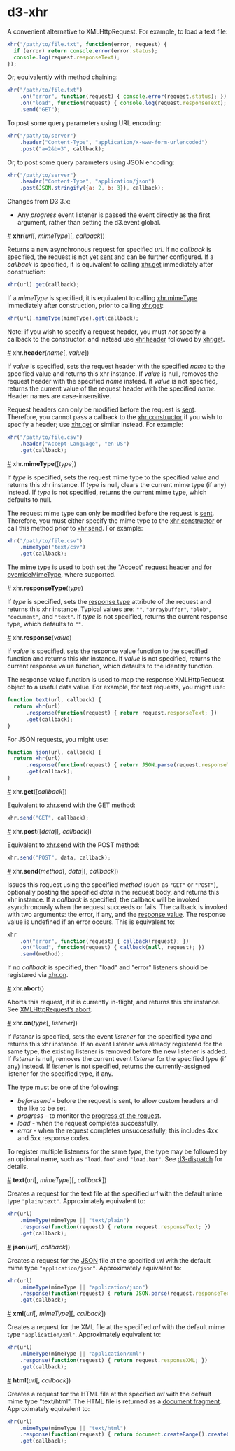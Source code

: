 # d3-xhr

A convenient alternative to XMLHttpRequest. For example, to load a text file:

```js
xhr("/path/to/file.txt", function(error, request) {
  if (error) return console.error(error.status);
  console.log(request.responseText);
});
```

Or, equivalently with method chaining:

```js
xhr("/path/to/file.txt")
    .on("error", function(request) { console.error(request.status); })
    .on("load", function(request) { console.log(request.responseText); })
    .send("GET");
```

To post some query parameters using URL encoding:

```js
xhr("/path/to/server")
    .header("Content-Type", "application/x-www-form-urlencoded")
    .post("a=2&b=3", callback);
```

Or, to post some query parameters using JSON encoding:

```js
xhr("/path/to/server")
    .header("Content-Type", "application/json")
    .post(JSON.stringify({a: 2, b: 3}), callback);
```

Changes from D3 3.x:

* Any *progress* event listener is passed the event directly as the first argument, rather than setting the d3.event global.

<a name="xhr" href="#xhr">#</a> <b>xhr</b>(<i>url</i>[, <i>mimeType</i>][, <i>callback</i>])

Returns a new asynchronous request for specified *url*. If no *callback* is specified, the request is not yet [sent](#send) and can be further configured. If a *callback* is specified, it is equivalent to calling [xhr.get](#get) immediately after construction:

```js
xhr(url).get(callback);
```

If a *mimeType* is specified, it is equivalent to calling [xhr.mimeType](#mimeType) immediately after construction, prior to calling [xhr.get](#get):

```js
xhr(url).mimeType(mimeType).get(callback);
```

Note: if you wish to specify a request header, you must *not* specify a callback to the constructor, and instead use [xhr.header](#header) followed by [xhr.get](#get).

<a name="header" href="#header">#</a> xhr.<b>header</b>(<i>name</i>[, <i>value</i>])

If *value* is specified, sets the request header with the specified *name* to the specified value and returns this xhr instance. If *value* is null, removes the request header with the specified *name* instead. If *value* is not specified, returns the current value of the request header with the specified *name*. Header names are case-insensitive.

Request headers can only be modified before the request is [sent](#send). Therefore, you cannot pass a callback to the [xhr constructor](#xhr) if you wish to specify a header; use [xhr.get](#get) or similar instead. For example:

```js
xhr("/path/to/file.csv")
    .header("Accept-Language", "en-US")
    .get(callback);
```

<a name="mimeType" href="#mimeType">#</a> xhr.<b>mimeType</b>([<i>type</i>])

If *type* is specified, sets the request mime type to the specified value and returns this xhr instance. If *type* is null, clears the current mime type (if any) instead. If *type* is not specified, returns the current mime type, which defaults to null.

The request mime type can only be modified before the request is [sent](#send). Therefore, you must either specify the mime type to the [xhr constructor](#xhr) or call this method prior to [xhr.send](#send). For example:

```js
xhr("/path/to/file.csv")
    .mimeType("text/csv")
    .get(callback);
```

The mime type is used to both set the ["Accept" request header](http://www.w3.org/Protocols/rfc2616/rfc2616-sec14.html) and for [overrideMimeType](http://www.w3.org/TR/XMLHttpRequest/#the-overridemimetype%28%29-method), where supported.

<a name="responseType" href="#responseType">#</a> xhr.<b>responseType</b>(<i>type</i>)

If *type* is specified, sets the [response type](http://www.w3.org/TR/XMLHttpRequest/#the-responsetype-attribute) attribute of the request and returns this xhr instance. Typical values are: `""`, `"arraybuffer"`, `"blob"`, `"document"`, and `"text"`. If *type* is not specified, returns the current response type, which defaults to `""`.

<a name="response" href="#response">#</a> xhr.<b>response</b>(<i>value</i>)

If *value* is specified, sets the response value function to the specified function and returns this xhr instance. If *value* is not specified, returns the current response value function, which defaults to the identity function.

The response value function is used to map the response XMLHttpRequest object to a useful data value. For example, for text requests, you might use:

```js
function text(url, callback) {
  return xhr(url)
      .response(function(request) { return request.responseText; })
      .get(callback);
}
```

For JSON requests, you might use:

```js
function json(url, callback) {
  return xhr(url)
      .response(function(request) { return JSON.parse(request.responseText); })
      .get(callback);
}
```

<a name="get" href="#get">#</a> xhr.<b>get</b>([<i>callback</i>])

Equivalent to [xhr.send](#send) with the GET method:

```js
xhr.send("GET", callback);
```

<a name="post" href="#post">#</a> xhr.<b>post</b>([<i>data</i>][, <i>callback</i>])

Equivalent to [xhr.send](#send) with the POST method:

```js
xhr.send("POST", data, callback);
```

<a name="send" href="#send">#</a> xhr.<b>send</b>(<i>method</i>[, <i>data</i>][, <i>callback</i>])

Issues this request using the specified *method* (such as `"GET"` or `"POST"`), optionally posting the specified *data* in the request body, and returns this xhr instance. If a *callback* is specified, the callback will be invoked asynchronously when the request succeeds or fails. The callback is invoked with two arguments: the error, if any, and the [response value](#response). The response value is undefined if an error occurs. This is equivalent to:

```js
xhr
    .on("error", function(request) { callback(request); })
    .on("load", function(request) { callback(null, request); })
    .send(method);
```

If no *callback* is specified, then "load" and "error" listeners should be registered via [xhr.on](#on).

<a name="abort" href="#abort">#</a> xhr.<b>abort</b>()

Aborts this request, if it is currently in-flight, and returns this xhr instance. See [XMLHttpRequest’s abort](http://www.w3.org/TR/XMLHttpRequest/#the-abort%28%29-method).

<a name="on" href="#on">#</a> xhr.<b>on</b>(<i>type</i>[, <i>listener</i>])

If *listener* is specified, sets the event *listener* for the specified *type* and returns this xhr instance. If an event listener was already registered for the same type, the existing listener is removed before the new listener is added. If *listener* is null, removes the current event *listener* for the specified *type* (if any) instead. If *listener* is not specified, returns the currently-assigned listener for the specified type, if any.

The type must be one of the following:

* _beforesend_ - before the request is sent, to allow custom headers and the like to be set.
* _progress_ - to monitor the [progress of the request](http://www.w3.org/TR/progress-events/).
* _load_ - when the request completes successfully.
* _error_ - when the request completes unsuccessfully; this includes 4xx and 5xx response codes.

To register multiple listeners for the same *type*, the type may be followed by an optional name, such as `"load.foo"` and `"load.bar"`. See [d3-dispatch](https://github.com/d3/d3-dispatch) for details.

<a name="text" href="#text">#</a> <b>text</b>(<i>url</i>[, <i>mimeType</i>][, <i>callback</i>])

Creates a request for the text file at the specified *url* with the default mime type `"plain/text"`. Approximately equivalent to:

```js
xhr(url)
    .mimeType(mimeType || "text/plain")
    .response(function(request) { return request.responseText; })
    .get(callback);
```

<a name="json" href="#json">#</a> <b>json</b>(<i>url</i>[, <i>callback</i>])

Creates a request for the [JSON](http://json.org) file at the specified *url* with the default mime type `"application/json"`. Approximately equivalent to:

```js
xhr(url)
    .mimeType(mimeType || "application/json")
    .response(function(request) { return JSON.parse(request.responseText); })
    .get(callback);
```

<a name="xml" href="#xml">#</a> <b>xml</b>(<i>url</i>[, <i>mimeType</i>][, <i>callback</i>])

Creates a request for the XML file at the specified *url* with the default mime type `"application/xml"`. Approximately equivalent to:

```js
xhr(url)
    .mimeType(mimeType || "application/xml")
    .response(function(request) { return request.responseXML; })
    .get(callback);
```

<a name="html" href="#html">#</a> <b>html</b>(<i>url</i>[, <i>callback</i>])

Creates a request for the HTML file at the specified *url* with the default mime type "text/html". The HTML file is returned as a [document fragment](https://developer.mozilla.org/en-US/docs/DOM/range.createContextualFragment). Approximately equivalent to:

```js
xhr(url)
    .mimeType(mimeType || "text/html")
    .response(function(request) { return document.createRange().createContextualFragment(request.responseText); })
    .get(callback);
```
